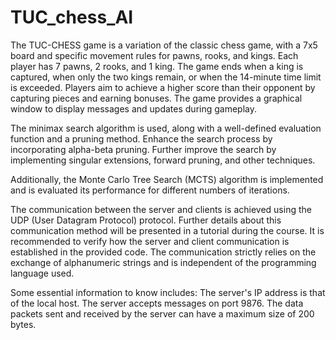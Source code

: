 # TUC_chess_AI
The TUC-CHESS game is a variation of the classic chess game, with a 7x5 board and specific movement rules for pawns, rooks, and kings. Each player has 7 pawns, 2 rooks, and 1 king. The game ends when a king is captured, when only the two kings remain, or when the 14-minute time limit is exceeded. Players aim to achieve a higher score than their opponent by capturing pieces and earning bonuses. The game provides a graphical window to display messages and updates during gameplay.

The minimax search algorithm is used, along with a well-defined evaluation function and a pruning method. Enhance the search process by incorporating alpha-beta pruning. Further improve the search by implementing singular extensions, forward pruning, and other techniques.  

Additionally, the Monte Carlo Tree Search (MCTS) algorithm is implemented and is evaluated its performance for different numbers of iterations.  

The communication between the server and clients is achieved using the UDP (User Datagram Protocol) protocol. Further details about this communication method will be presented in a tutorial during the course. It is recommended to verify how the server and client communication is established in the provided code. The communication strictly relies on the exchange of alphanumeric strings and is independent of the programming language used.

Some essential information to know includes:
The server's IP address is that of the local host. The server accepts messages on port 9876. The data packets sent and received by the server can have a maximum size of 200 bytes.

